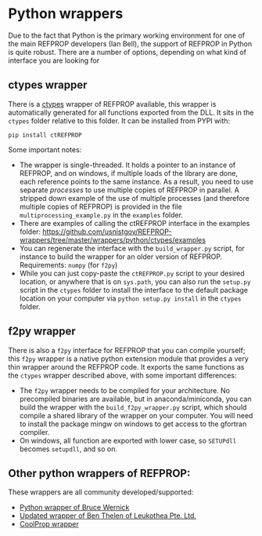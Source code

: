# Python wrappers

Due to the fact that Python is the primary working environment for one of the main REFPROP developers (Ian Bell), the support of REFPROP in Python is quite robust.  There are a number of options, depending on what kind of interface you are looking for

## ctypes wrapper

There is a [ctypes](https://docs.python.org/3/library/ctypes.html) wrapper of REFPROP available, this wrapper is automatically generated for all functions exported from the DLL.  It sits in the ``ctypes`` folder relative to this folder.  It can be installed from PYPI with:

```
pip install ctREFPROP
```

Some important notes:

* The wrapper is single-threaded. It holds a pointer to an instance of REFPROP, and on windows, if multiple loads of the library are done, each reference points to the same instance.  As a result, you need to use separate *processes* to use multiple copies of REFPROP in parallel.  A stripped down example of the use of multiple processes (and therefore multiple copies of REFPROP) is provided in the file ``multiprocessing_example.py`` in the ``examples`` folder.
* There are examples of calling the ctREFPROP interface in the examples folder: https://github.com/usnistgov/REFPROP-wrappers/tree/master/wrappers/python/ctypes/examples
* You can regenerate the interface with the ``build_wrapper.py`` script, for instance to build the wrapper for an older version of REFPROP.  Requirements: ``numpy`` (for ``f2py``)
* While you can just copy-paste the ``ctREFPROP.py`` script to your desired location, or anywhere that is on ``sys.path``, you can also run the ``setup.py`` script in the ``ctypes`` folder to install the interface to the default package location on your computer via ``python setup.py install`` in the ``ctypes`` folder.

## f2py wrapper

There is also a ``f2py`` interface for REFPROP that you can compile yourself; this ``f2py`` wrapper is a native python extension module that provides a very thin wrapper around the REFPROP code.  It exports the same functions as the ``ctypes`` wrapper described above, with some important differences:

* The ``f2py`` wrapper needs to be compiled for your architecture.  No precompiled binaries are available, but in anaconda/miniconda, you can build the wrapper with the ``build_f2py_wrapper.py`` script, which should compile a shared library of the wrapper on your computer.  You will need to install the package mingw on windows to get access to the gfortran compiler.
* On windows, all function are exported with lower case, so ``SETUPdll`` becomes ``setupdll``, and so on. 

## Other python wrappers of REFPROP:

These wrappers are all community developed/supported:

* [Python wrapper of Bruce Wernick](http://trc.nist.gov/refprop/LINKING/WERNICK.ZIP)
* [Updated wrapper of Ben Thelen of Leukothea Pte. Ltd. ](http://trc.nist.gov/refprop/LINKING/THELEN.ZIP)
* [CoolProp wrapper](http://www.coolprop.org/coolprop/wrappers/Python/index.html#python)